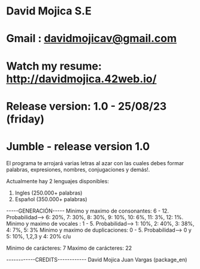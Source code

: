 # David Mojica S.E                        
# Gmail : davidmojicav@gmail.com                  
# Watch my resume: http://davidmojica.42web.io/
# Release version: 1.0 - 25/08/23 (friday)           

# Jumble - release version 1.0
El programa te arrojará varias letras al azar con las cuales debes formar palabras, expresiones,
nombres, conjugaciones y demás!.

Actualmente hay 2 lenguajes disponibles:
1) Ingles (250.000+ palabras)
2) Español (350.000+ palabras)

-----GENERACIÓN-----
Minimo y maximo de consonantes: 6 - 12. Probabilidad--> 6: 20%, 7: 30%, 8: 30%, 9: 10%, 10: 6%, 11: 3%, 12: 1%.
Minimo y maximo de vocales    : 1 - 5.  Probabilidad--> 1: 10%, 2: 40%, 3: 38%, 4: 7%, 5: 3%
Minimo y maximo de duplicaciones: 0 - 5. Probabilidad--> 0 y 5: 10%, 1,2,3 y 4: 20% c/u

Minimo de carácteres: 7
Maximo de carácteres: 22

------------CREDITS------------
          David Mojica
      Juan Vargas (package_en)

